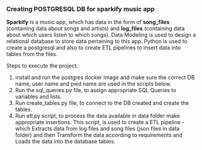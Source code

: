 
### Creating POSTGRESQL DB for sparkify music app

**Sparkify** is a music app, which has data in the form of **song_files** (containing data about songs and artists) and **log_files** (containing data about which users listen to which songs). 
Data Modeling is used to design a relational database to store data pertaining to this app. 
Python is used to create a postgresql and also to create ETL pipelines to insert data into tables from the files. 


Steps to execute the project. 

1. install and run the postgres docker image and make sure the  correct DB name, user name and pwd name are used in the scripts below.
2. Run the sql_queries.py file, to assign appropriate SQL Queries to variables and lists. 
3. Run create_tables.py file, to connect to the DB created and create the tables.
4. Run etl.py script, to process the data available in data folder make appropriate insertions. This script, is used to create a ETL pipeline - which Extracts data from log files and song files (json files in data folder) and then Transform the data according to requirements and Loads the data into the database tables. 
